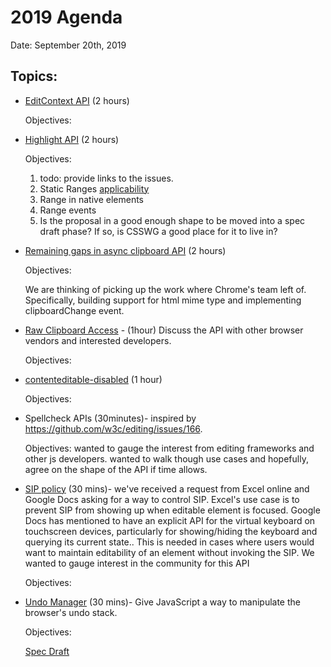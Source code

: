 # 2019 Agenda

Date: September 20th, 2019

## Topics:
- [EditContext API](https://github.com/MicrosoftEdge/MSEdgeExplainers/blob/master/EditContext/explainer.md) (2 hours)
    
    Objectives:

- [Highlight API](https://github.com/MicrosoftEdge/MSEdgeExplainers/blob/master/highlight/explainer.md) (2 hours)
    
    Objectives:
    1. todo: provide links to the issues.
    1. Static Ranges [applicability](https://github.com/whatwg/dom/issues/590)
    1. Range in native elements
    1. Range events
    1. Is the proposal in a good enough shape to be moved into a spec draft phase? If so, is CSSWG a good place for it to live in?

- [Remaining gaps in async clipboard API](https://bugs.chromium.org/p/chromium/issues/detail?id=931839) (2 hours) 
    
    Objectives: 

    We are thinking of picking up the work where Chrome's team left of. Specifically, building support for html mime type and implementing clipboardChange event.

- [Raw Clipboard Access](https://tinyurl.com/raw-clipboard-access-design) - (1hour) Discuss the API with other browser vendors and interested developers.

    Objectives:

- [contenteditable-disabled](http://w3c.github.io/editing/contentEditableDisabled.html) (1 hour)
    
    Objectives:

- Spellcheck APIs (30minutes)- inspired by https://github.com/w3c/editing/issues/166.

    Objectives:
    wanted to gauge the interest from editing frameworks and other js developers.
    wanted to walk though use cases and hopefully, agree on the shape of the API if time allows.

- [SIP policy](https://github.com/whatwg/html/issues/4876) (30 mins)- we've received a request from Excel online and Google Docs asking for a way to control SIP. Excel's use case is to prevent SIP from showing up when editable element is focused. Google Docs has mentioned to have an explicit API for the virtual keyboard on touchscreen devices, particularly for showing/hiding the keyboard and querying its current state.. This is needed in cases where users would want to maintain editability of an element without invoking the SIP. We wanted to gauge interest in the community for this API
    
    Objectives:
    
 - [Undo Manager](https://whsieh.github.io/UndoManager/) (30 mins)- Give JavaScript a way to manipulate the browser's undo stack.
 
   Objectives:
   
   [Spec Draft](https://rniwa.github.io/undo-api/)

